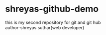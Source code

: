 # shreyas-github-demo
this is my second repository for git and git hub<br>
author-shreyas suthar(web developer)
